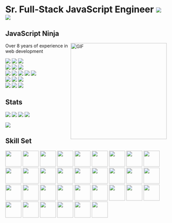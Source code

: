 # Sr. Full-Stack JavaScript Engineer ![](https://img.shields.io/badge/rating-4.6/5-green?style=for-the-badge) ![](https://img.shields.io/badge/profile_viewed-1.2k-green?style=for-the-badge)

## JavaScript Ninja

<img align="right" alt="GIF" src="https://camo.githubusercontent.com/992babdffd8c74a1502de375fbdf7e4d54773242/68747470733a2f2f6d656469612e67697068792e636f6d2f6d656469612f53576f536b4e36447854737a71494b4571762f67697068792e676966" width="300" />

Over 8 years of experience in web development

<div>
<img src="https://img.shields.io/badge/JavaScript-green" />
<img src="https://img.shields.io/badge/TypeScript-blue" />
<img src="https://img.shields.io/badge/Python-blue" />
</div>

<div>
<img src="https://img.shields.io/badge/Angular-grean" />
<img src="https://img.shields.io/badge/React-blue" />
<img src="https://img.shields.io/badge/Vue-blue" />
</div>

<div>
<img src="https://img.shields.io/badge/Node-green" />
<img src="https://img.shields.io/badge/Express-green" />
<img src="https://img.shields.io/badge/Sails-green" />
<img src="https://img.shields.io/badge/Nest-blue" />
<img src="https://img.shields.io/badge/Django-grey" />
</div>

<div>
<img src="https://img.shields.io/badge/MongoDB-green" />
<img src="https://img.shields.io/badge/PostgreSQL-green" />
<img src="https://img.shields.io/badge/MySQL-green" />
</div>

<div>
<img src="https://img.shields.io/badge/AWS-green" />
<img src="https://img.shields.io/badge/GCP-blue" />
<img src="https://img.shields.io/badge/Azure-grey" />
</div>

## Stats

![](https://img.shields.io/badge/total_starts_earned-67-green?style=for-the-badge)
![](https://img.shields.io/badge/total_commits_/_2022-1.1k-green?style=for-the-badge)
![](https://img.shields.io/badge/total_prs-210-green?style=for-the-badge)
![](https://img.shields.io/badge/total_issues-67-green?style=for-the-badge)

![](https://github-readme-stats.vercel.app/api/top-langs/?username=smartdev0322&layout=compact&theme=gotham&count_private=true")

## Skill Set
<div>
  <img src="https://cdn.jsdelivr.net/gh/devicons/devicon/icons/javascript/javascript-original.svg" width="50"/>

  <img src="https://cdn.jsdelivr.net/gh/devicons/devicon/icons/typescript/typescript-original.svg" width="50"/>
  
  <img src="https://cdn.jsdelivr.net/gh/devicons/devicon/icons/nodejs/nodejs-original.svg" width="50"/>

  <img src="https://cdn.jsdelivr.net/gh/devicons/devicon/icons/express/express-original.svg" width="50"/>

  <img src="https://cdn.jsdelivr.net/gh/devicons/devicon/icons/nestjs/nestjs-plain.svg" width="50"/>

  <img src="https://cdn.jsdelivr.net/gh/devicons/devicon/icons/graphql/graphql-plain.svg" width="50"/>

  <img src="https://cdn.jsdelivr.net/gh/devicons/devicon/icons/css3/css3-original.svg" width="50"/>

  <img src="https://cdn.jsdelivr.net/gh/devicons/devicon/icons/html5/html5-original.svg" width="50"/>

  <img src="https://cdn.jsdelivr.net/gh/devicons/devicon/icons/sass/sass-original.svg" width="50"/>

  <img src="https://cdn.jsdelivr.net/gh/devicons/devicon/icons/jquery/jquery-original.svg" width="50"/>

  <img src="https://cdn.jsdelivr.net/gh/devicons/devicon/icons/bootstrap/bootstrap-original.svg" width="50"/>

  <img src="https://cdn.jsdelivr.net/gh/devicons/devicon/icons/materialui/materialui-original.svg" width="50"/>

  <img src="https://cdn.jsdelivr.net/gh/devicons/devicon/icons/tailwindcss/tailwindcss-plain.svg" width="50"/>

  <img src="https://cdn.jsdelivr.net/gh/devicons/devicon/icons/firebase/firebase-plain.svg" width="50"/>

  <img src="https://cdn.jsdelivr.net/gh/devicons/devicon/icons/d3js/d3js-original.svg" width="50"/>

  <img src="https://cdn.jsdelivr.net/gh/devicons/devicon/icons/mysql/mysql-original.svg" width="50"/>

  <img src="https://cdn.jsdelivr.net/gh/devicons/devicon/icons/postgresql/postgresql-original.svg" width="50"/>

  <img src="https://cdn.jsdelivr.net/gh/devicons/devicon/icons/mongodb/mongodb-original.svg" width="50"/>

  <img src="https://cdn.jsdelivr.net/gh/devicons/devicon/icons/sequelize/sequelize-original.svg" width="50"/>

  <img src="https://cdn.jsdelivr.net/gh/devicons/devicon/icons/sketch/sketch-original.svg" width="50"/>

  <img src="https://cdn.jsdelivr.net/gh/devicons/devicon/icons/apache/apache-original-wordmark.svg" width="50"/>

  <img src="https://cdn.jsdelivr.net/gh/devicons/devicon/icons/nginx/nginx-original.svg" width="50"/>

  <img src="https://cdn.jsdelivr.net/gh/devicons/devicon/icons/jest/jest-plain.svg" width="50"/>

  <img src="https://cdn.jsdelivr.net/gh/devicons/devicon/icons/jenkins/jenkins-line.svg" width="50"/>

  <img src="https://cdn.jsdelivr.net/gh/devicons/devicon/icons/socketio/socketio-original.svg" width="50"/>

  <img src="https://cdn.jsdelivr.net/gh/devicons/devicon/icons/docker/docker-original.svg" width="50"/>

  <img src="https://cdn.jsdelivr.net/gh/devicons/devicon/icons/heroku/heroku-original.svg" width="50"/>

  <img src="https://cdn.jsdelivr.net/gh/devicons/devicon/icons/kubernetes/kubernetes-plain.svg" width="50"/>

  <img src="https://cdn.jsdelivr.net/gh/devicons/devicon/icons/digitalocean/digitalocean-original.svg" width="50"/>

  <img src="https://cdn.jsdelivr.net/gh/devicons/devicon/icons/amazonwebservices/amazonwebservices-original.svg" width="50"/>

  <img src="https://cdn.jsdelivr.net/gh/devicons/devicon/icons/github/github-original.svg" width="50"/>

  <img src="https://cdn.jsdelivr.net/gh/devicons/devicon/icons/bitbucket/bitbucket-original.svg" width="50"/>

  <img src="https://cdn.jsdelivr.net/gh/devicons/devicon/icons/eslint/eslint-original.svg" width="50"/>
</div>

